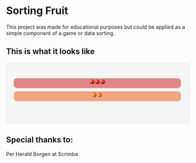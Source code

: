 # Sorting Fruit

This project was made for educational purposes but could be applied as a simple component of a game or data sorting.

## This is what it looks like
![app-pic](sortingFruits.png)

## Special thanks to: 

Per Herald Borgen at Scrimba